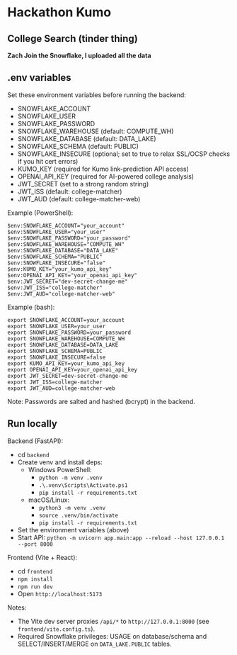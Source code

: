 # Hackathon Kumo

## College Search (tinder thing)


**Zach Join the Snowflake, I uploaded all the data**



## .env variables
Set these environment variables before running the backend:

- SNOWFLAKE_ACCOUNT
- SNOWFLAKE_USER
- SNOWFLAKE_PASSWORD
- SNOWFLAKE_WAREHOUSE (default: COMPUTE_WH)
- SNOWFLAKE_DATABASE (default: DATA_LAKE)
- SNOWFLAKE_SCHEMA (default: PUBLIC)
- SNOWFLAKE_INSECURE (optional; set to true to relax SSL/OCSP checks if you hit cert errors)
- KUMO_KEY (required for Kumo link-prediction API access)
- OPENAI_API_KEY (required for AI-powered college analysis)
- JWT_SECRET (set to a strong random string)
- JWT_ISS (default: college-matcher)
- JWT_AUD (default: college-matcher-web)

Example (PowerShell):

```
$env:SNOWFLAKE_ACCOUNT="your_account"
$env:SNOWFLAKE_USER="your_user"
$env:SNOWFLAKE_PASSWORD="your_password"
$env:SNOWFLAKE_WAREHOUSE="COMPUTE_WH"
$env:SNOWFLAKE_DATABASE="DATA_LAKE"
$env:SNOWFLAKE_SCHEMA="PUBLIC"
$env:SNOWFLAKE_INSECURE="false"
$env:KUMO_KEY="your_kumo_api_key"
$env:OPENAI_API_KEY="your_openai_api_key"
$env:JWT_SECRET="dev-secret-change-me"
$env:JWT_ISS="college-matcher"
$env:JWT_AUD="college-matcher-web"
```

Example (bash):

```
export SNOWFLAKE_ACCOUNT=your_account
export SNOWFLAKE_USER=your_user
export SNOWFLAKE_PASSWORD=your_password
export SNOWFLAKE_WAREHOUSE=COMPUTE_WH
export SNOWFLAKE_DATABASE=DATA_LAKE
export SNOWFLAKE_SCHEMA=PUBLIC
export SNOWFLAKE_INSECURE=false
export KUMO_API_KEY=your_kumo_api_key
export OPENAI_API_KEY=your_openai_api_key
export JWT_SECRET=dev-secret-change-me
export JWT_ISS=college-matcher
export JWT_AUD=college-matcher-web
```

Note: Passwords are salted and hashed (bcrypt) in the backend.

## Run locally

Backend (FastAPI):
- cd `backend`
- Create venv and install deps:
  - Windows PowerShell:
    - `python -m venv .venv`
    - `.\.venv\Scripts\Activate.ps1`
    - `pip install -r requirements.txt`
  - macOS/Linux:
    - `python3 -m venv .venv`
    - `source .venv/bin/activate`
    - `pip install -r requirements.txt`
- Set the environment variables (above)
- Start API: `python -m uvicorn app.main:app --reload --host 127.0.0.1 --port 8000`

Frontend (Vite + React):
- cd `frontend`
- `npm install`
- `npm run dev`
- Open `http://localhost:5173`

Notes:
- The Vite dev server proxies `/api/*` to `http://127.0.0.1:8000` (see `frontend/vite.config.ts`).
- Required Snowflake privileges: USAGE on database/schema and SELECT/INSERT/MERGE on `DATA_LAKE.PUBLIC` tables.